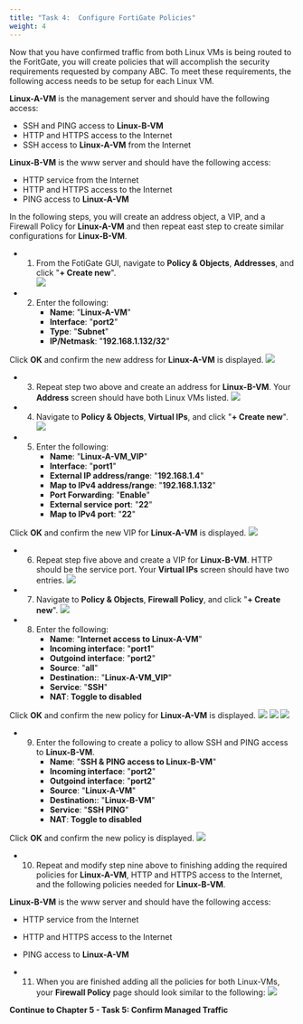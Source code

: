 ```yaml
---
title: "Task 4:  Configure FortiGate Policies"
weight: 4
---
```






Now that you have confirmed traffic from both Linux VMs is being routed to the ForitGate, you will create policies that will accomplish the security requirements requested by company ABC.
To meet these requirements, the following access needs to be setup for each Linux VM.

**Linux-A-VM** is the management server and should have the following access:
- SSH and PING access to **Linux-B-VM**
- HTTP and HTTPS access to the Internet
- SSH access to **Linux-A-VM** from the Internet

**Linux-B-VM** is the www server and should have the following access:
- HTTP service from the Internet
- HTTP and HTTPS access to the Internet
- PING access to **Linux-A-VM**


In the following steps, you will create an address object, a VIP, and a Firewall Policy for **Linux-A-VM** and then repeat east step to create similar configurations for **Linux-B-VM**.

- 1. From the FotiGate GUI, navigate to **Policy & Objects**, **Addresses**, and click "**+ Create new**".  
![](../Images/4-4-Azure-fgt-policy-1.PNG)

- 2. Enter the following:
        - **Name**:  "**Linux-A-VM**"
        - **Interface**:  "**port2**"
        - **Type**:  "**Subnet**"
        - **IP/Netmask**:  "**192.168.1.132/32**"

Click **OK** and confirm the new address for **Linux-A-VM** is displayed.
![](../Images/4-4-Azure-fgt-policy-2.PNG)

- 3. Repeat step two above and create an address for **Linux-B-VM**.  Your **Address** screen should have both Linux VMs listed.
![](../Images/4-4-Azure-fgt-policy-6.PNG)

- 4. Navigate to **Policy & Objects**, **Virtual IPs**, and click "**+ Create new**".  
![](../Images/4-4-Azure-fgt-policy-3.PNG)

- 5. Enter the following:
        - **Name**:  "**Linux-A-VM_VIP**"
        - **Interface**:  "**port1**"
        - **External IP address/range**:  "**192.168.1.4**"
        - **Map to IPv4 address/range**:  "**192.168.1.132**"
        - **Port Forwarding**:  "**Enable**"
        - **External service port**:  "**22**"
        - **Map to IPv4 port**: "**22**"

Click **OK** and confirm the new VIP for **Linux-A-VM** is displayed.
![](../Images/4-4-Azure-fgt-policy-4.PNG)

- 6. Repeat step five above and create a VIP for **Linux-B-VM**.  HTTP should be the service port.  Your **Virtual IPs** screen should have two entries.
![](../Images/4-4-Azure-fgt-policy-7.PNG)

- 7. Navigate to **Policy & Objects**, **Firewall Policy**, and click "**+ Create new**".
![](../Images/4-4-Azure-fgt-policy-5.PNG)

- 8. Enter the following:
        - **Name**:  "**Internet access to Linux-A-VM**"
        - **Incoming interface**:  "**port1**"
        - **Outgoind interface**:  "**port2**"
        - **Source**:  "**all**"
        - **Destination:**:  "**Linux-A-VM_VIP**"
        - **Service**:  "**SSH**"
        - **NAT**:  **Toggle to disabled**

Click **OK** and confirm the new policy for **Linux-A-VM** is displayed.
![](../Images/4-4-Azure-fgt-policy-8.PNG)
![](../Images/4-4-Azure-fgt-policy-9.PNG)
![](../Images/4-4-Azure-fgt-policy-10.PNG)

- 9.  Enter the following to create a policy to allow SSH and PING access to **Linux-B-VM**.
        - **Name**:  "**SSH & PING access to Linux-B-VM**"
        - **Incoming interface**:  "**port2**"
        - **Outgoind interface**:  "**port2**"
        - **Source**:  "**Linux-A-VM**"
        - **Destination:**:  "**Linux-B-VM**"
        - **Service**:  "**SSH PING**"
        - **NAT**:  **Toggle to disabled**

Click **OK** and confirm the new policy is displayed.
![](../Images/4-4-Azure-fgt-policy-11.PNG)

- 10. Repeat and modify step nine above to finishing adding the required policies for **Linux-A-VM**, HTTP and HTTPS access to the Internet, and the following policies needed for **Linux-B-VM**.

**Linux-B-VM** is the www server and should have the following access:
- HTTP service from the Internet
- HTTP and HTTPS access to the Internet
- PING access to **Linux-A-VM**

- 11. When you are finished adding all the policies for both Linux-VMs, your **Firewall Policy** page should look similar to the following:
![](../Images/4-4-Azure-fgt-policy-12.PNG)
 
**Continue to Chapter 5 - Task 5: Confirm Managed Traffic**
